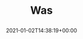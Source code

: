 ---
retweeted: false
source: <a href="http://twitter.com/#!/download/ipad" rel="nofollow">Twitter for iPad</a>
entities:
  user_mentions: []
  urls: []
  symbols: []
  media:
  - expanded_url: https://twitter.com/bascht/status/1345378898486452229/photo/1
    indices:
    - '4'
    - '27'
    url: https://t.co/Nxd0q9vApY
    media_url: http://pbs.twimg.com/media/Equ--efXcAM8HTh.jpg
    id_str: '1345378894246014979'
    id: '1345378894246014979'
    media_url_https: https://pbs.twimg.com/media/Equ--efXcAM8HTh.jpg
    sizes:
      large:
        w: '1668'
        h: '755'
        resize: fit
      small:
        w: '680'
        h: '308'
        resize: fit
      thumb:
        w: '150'
        h: '150'
        resize: crop
      medium:
        w: '1200'
        h: '543'
        resize: fit
    type: photo
    display_url: pic.twitter.com/Nxd0q9vApY
  hashtags: []
display_text_range:
- '0'
- '27'
favorite_count: '2'
id_str: '1345378898486452229'
truncated: false
retweet_count: '0'
id: '1345378898486452229'
possibly_sensitive: false
created_at: Sat Jan 02 14:38:19 +0000 2021
favorited: false
full_text: Was
lang: und
extended_entities:
  media:
  - expanded_url: https://twitter.com/bascht/status/1345378898486452229/photo/1
    indices:
    - '4'
    - '27'
    url: https://t.co/Nxd0q9vApY
    media_url: http://pbs.twimg.com/media/Equ--efXcAM8HTh.jpg
    id_str: '1345378894246014979'
    id: '1345378894246014979'
    media_url_https: https://pbs.twimg.com/media/Equ--efXcAM8HTh.jpg
    sizes:
      large:
        w: '1668'
        h: '755'
        resize: fit
      small:
        w: '680'
        h: '308'
        resize: fit
      thumb:
        w: '150'
        h: '150'
        resize: crop
      medium:
        w: '1200'
        h: '543'
        resize: fit
    type: photo
    display_url: pic.twitter.com/Nxd0q9vApY
tags:
- pesos/twitter
date: '2021-01-02T14:38:19+00:00'
src: https://twitter.com/bascht/status/1345378898486452229
original_url: https://twitter.com/bascht/status/1345378898486452229
type: twitter_tweet
media_url: https://img.bascht.com/twitter/pbs.twimg.com/media/Equ--efXcAM8HTh.jpg
text: Was
title: 'Was

  '

---
